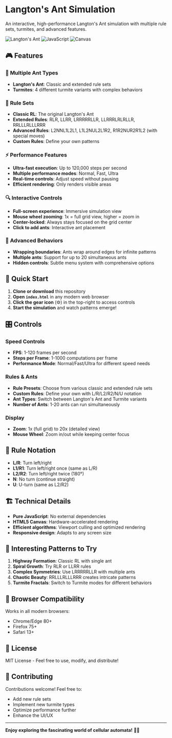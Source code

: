 # Langton's Ant Simulation

An interactive, high-performance Langton's Ant simulation with multiple rule sets, turmites, and advanced features.

![Langton's Ant](https://img.shields.io/badge/Langton's%20Ant-Simulation-brightgreen)
![JavaScript](https://img.shields.io/badge/JavaScript-ES6+-yellow)
![Canvas](https://img.shields.io/badge/HTML5-Canvas-orange)

## 🎮 Features

### 🐜 **Multiple Ant Types**
- **Langton's Ant**: Classic and extended rule sets
- **Turmites**: 4 different turmite variants with complex behaviors

### 🌈 **Rule Sets**
- **Classic RL**: The original Langton's Ant
- **Extended Rules**: RLR, LLRR, LRRRRRLLR, LLRRRLRLRLLR, RRLLLRLLLRRR
- **Advanced Rules**: L2NNL1L2L1, L1L2NUL2L1R2, R1R2NUR2R1L2 (with special moves)
- **Custom Rules**: Define your own patterns

### ⚡ **Performance Features**
- **Ultra-fast execution**: Up to 120,000 steps per second
- **Multiple performance modes**: Normal, Fast, Ultra
- **Real-time controls**: Adjust speed without pausing
- **Efficient rendering**: Only renders visible areas

### 🔍 **Interactive Controls**
- **Full-screen experience**: Immersive simulation view
- **Mouse wheel zooming**: 1x = full grid view, higher = zoom in
- **Center-locked**: Always stays focused on the grid center
- **Click to add ants**: Interactive ant placement

### 🔄 **Advanced Behaviors**
- **Wrapping boundaries**: Ants wrap around edges for infinite patterns
- **Multiple ants**: Support for up to 20 simultaneous ants
- **Hidden controls**: Subtle menu system with comprehensive options

## 🚀 Quick Start

1. **Clone or download** this repository
2. **Open `index.html`** in any modern web browser
3. **Click the gear icon** (⚙️) in the top-right to access controls
4. **Start the simulation** and watch patterns emerge!

## 🎛️ Controls

### Speed Controls
- **FPS**: 1-120 frames per second
- **Steps per Frame**: 1-1000 computations per frame
- **Performance Mode**: Normal/Fast/Ultra for different speed needs

### Rules & Ants
- **Rule Presets**: Choose from various classic and extended rule sets
- **Custom Rules**: Define your own with L/R/L2/R2/N/U notation
- **Ant Types**: Switch between Langton's Ant and Turmite variants
- **Number of Ants**: 1-20 ants can run simultaneously

### Display
- **Zoom**: 1x (full grid) to 20x (detailed view)
- **Mouse Wheel**: Zoom in/out while keeping center focus

## 🧮 Rule Notation

- **L/R**: Turn left/right
- **L1/R1**: Turn left/right once (same as L/R)
- **L2/R2**: Turn left/right twice (180°)
- **N**: No turn (continue straight)
- **U**: U-turn (same as L2/R2)

## 🏗️ Technical Details

- **Pure JavaScript**: No external dependencies
- **HTML5 Canvas**: Hardware-accelerated rendering
- **Efficient algorithms**: Viewport culling and optimized rendering
- **Responsive design**: Adapts to any screen size

## 🎨 Interesting Patterns to Try

1. **Highway Formation**: Classic RL with single ant
2. **Spiral Growth**: Try RLR or LLRR rules
3. **Complex Symmetries**: Use LRRRRRLLR with multiple ants
4. **Chaotic Beauty**: RRLLLRLLLRRR creates intricate patterns
5. **Turmite Fractals**: Switch to Turmite modes for different behaviors

## 🔧 Browser Compatibility

Works in all modern browsers:
- Chrome/Edge 80+
- Firefox 75+
- Safari 13+

## 📝 License

MIT License - Feel free to use, modify, and distribute!

## 🤝 Contributing

Contributions welcome! Feel free to:
- Add new rule sets
- Implement new turmite types
- Optimize performance further
- Enhance the UI/UX

---

**Enjoy exploring the fascinating world of cellular automata!** 🐜✨
